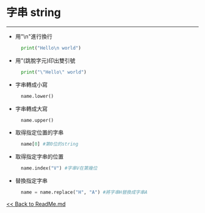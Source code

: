 # 字串 string
---

+ 用"\n"進行換行
  ```python
    print("Hello\n world")
  ```

+ 用"(跳脫字元)印出雙引號
  ```python
    print("\"Hello\" world")
  ```

+ 字串轉成小寫
  ```python
    name.lower()
  ```

+ 字串轉成大寫
  ```python
    name.upper()
  ```

+ 取得指定位置的字串
  ```python
    name[0] #第0位的string
  ```

+ 取得指定字串的位置
  ```python
    name.index("V") #字串V在第幾位
  ```

+ 替換指定字串
  ```python
    name = name.replace("H", "A") #將字串H替換成字串A
  ```

[<< Back to ReadMe.md]

[<< Back to ReadMe.md]:https://github.com/VictorZhan-It/GrandmaTutorial_Python#Python